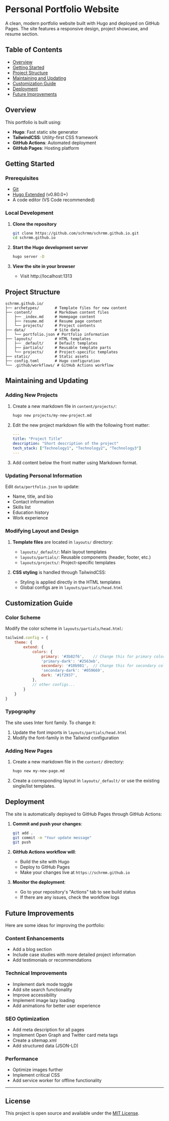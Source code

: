 # Personal Portfolio Website

A clean, modern portfolio website built with Hugo and deployed on GitHub Pages. The site features a responsive design, project showcase, and resume section.

## Table of Contents
- [Overview](#overview)
- [Getting Started](#getting-started)
- [Project Structure](#project-structure)
- [Maintaining and Updating](#maintaining-and-updating)
- [Customization Guide](#customization-guide)
- [Deployment](#deployment)
- [Future Improvements](#future-improvements)

## Overview

This portfolio is built using:
- **Hugo**: Fast static site generator
- **TailwindCSS**: Utility-first CSS framework
- **GitHub Actions**: Automated deployment
- **GitHub Pages**: Hosting platform

## Getting Started

### Prerequisites
- [Git](https://git-scm.com/downloads)
- [Hugo Extended](https://gohugo.io/installation/) (v0.80.0+)
- A code editor (VS Code recommended)

### Local Development

1. **Clone the repository**
   ```bash
   git clone https://github.com/schrmm/schrmm.github.io.git
   cd schrmm.github.io
   ```

2. **Start the Hugo development server**
   ```bash
   hugo server -D
   ```

3. **View the site in your browser**
   - Visit http://localhost:1313

## Project Structure

```
schrmm.github.io/
├── archetypes/       # Template files for new content
├── content/          # Markdown content files
│   ├── _index.md     # Homepage content
│   ├── resume.md     # Resume page content
│   └── projects/     # Project contents
├── data/             # Site data
│   └── portfolio.json # Portfolio information
├── layouts/          # HTML templates
│   ├── _default/     # Default templates
│   ├── partials/     # Reusable template parts
│   └── projects/     # Project-specific templates
├── static/           # Static assets
├── config.toml       # Hugo configuration
└── .github/workflows/ # GitHub Actions workflow
```

## Maintaining and Updating

### Adding New Projects

1. Create a new markdown file in `content/projects/`:
   ```bash
   hugo new projects/my-new-project.md
   ```

2. Edit the new project markdown file with the following front matter:
   ```yaml
   ---
   title: "Project Title"
   description: "Short description of the project"
   tech_stack: ["Technology1", "Technology2", "Technology3"]
   ---
   ```

3. Add content below the front matter using Markdown format.

### Updating Personal Information

Edit `data/portfolio.json` to update:
- Name, title, and bio
- Contact information
- Skills list
- Education history
- Work experience

### Modifying Layout and Design

1. **Template files** are located in `layouts/` directory:
   - `layouts/_default/`: Main layout templates
   - `layouts/partials/`: Reusable components (header, footer, etc.)
   - `layouts/projects/`: Project-specific templates

2. **CSS styling** is handled through TailwindCSS:
   - Styling is applied directly in the HTML templates
   - Global configs are in `layouts/partials/head.html`

## Customization Guide

### Color Scheme

Modify the color scheme in `layouts/partials/head.html`:

```js
tailwind.config = {
    theme: {
        extend: {
            colors: {
                primary: '#3b82f6',    // Change this for primary color
                'primary-dark': '#2563eb',
                secondary: '#10b981',  // Change this for secondary color
                'secondary-dark': '#059669',
                dark: '#1f2937',
            },
            // other configs...
        }
    }
}
```

### Typography

The site uses Inter font family. To change it:

1. Update the font imports in `layouts/partials/head.html`
2. Modify the font-family in the Tailwind configuration

### Adding New Pages

1. Create a new markdown file in the `content/` directory:
   ```bash
   hugo new my-new-page.md
   ```

2. Create a corresponding layout in `layouts/_default/` or use the existing single/list templates.

## Deployment

The site is automatically deployed to GitHub Pages through GitHub Actions:

1. **Commit and push your changes**:
   ```bash
   git add .
   git commit -m "Your update message"
   git push
   ```

2. **GitHub Actions workflow will**:
   - Build the site with Hugo
   - Deploy to GitHub Pages
   - Make your changes live at `https://schrmm.github.io`

3. **Monitor the deployment**:
   - Go to your repository's "Actions" tab to see build status
   - If there are any issues, check the workflow logs

## Future Improvements

Here are some ideas for improving the portfolio:

### Content Enhancements
- Add a blog section
- Include case studies with more detailed project information
- Add testimonials or recommendations

### Technical Improvements
- Implement dark mode toggle
- Add site search functionality
- Improve accessibility
- Implement image lazy loading
- Add animations for better user experience

### SEO Optimization
- Add meta description for all pages
- Implement Open Graph and Twitter card meta tags
- Create a sitemap.xml
- Add structured data (JSON-LD)

### Performance
- Optimize images further
- Implement critical CSS
- Add service worker for offline functionality

---

## License

This project is open source and available under the [MIT License](LICENSE).

